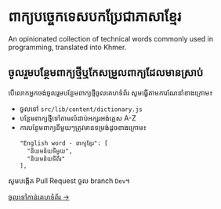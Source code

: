 # ពាក្យបច្ចេកទេសបកប្រែជាភាសាខ្មែរ
An opinionated collection of technical words commonly used in programming, translated into Khmer.

## ចូលរួមបន្ថែមពាក្យថ្មីឬកែសម្រួលពាក្យដែលមានស្រាប់
បើលោកអ្នកចង់ចូលរួមបន្ថែមពាក្យថ្មីចូលគេហទំព័រ សូមធ្វើតាមការណែនាំខាងក្រោម៖
- ចូលទៅ `src/lib/content/dictionary.js`
- បន្ថែមពាក្យថ្មីទៅតាមលំដាប់អក្សរអង់គ្លេស A-Z
- ការបន្ថែមពាក្យនីមួយៗត្រូវមានទម្រង់ដូចខាងក្រោម៖​
  ```
  "English word - ពាក្យខ្មែរ": [
    "និយមន័យទីមួយ",
    "និយមន័យទីពីរ"
  ],
  ```
សូមបង្កើត Pull Request ចូល branch `Dev`។

[ចូលទៅកាន់គេហទំព័រ →](https://khmer-programming-words.vercel.app/)
